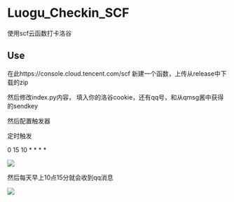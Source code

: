 # Luogu_Checkin_SCF
使用scf云函数打卡洛谷

## Use 
在此https://console.cloud.tencent.com/scf 新建一个函数，上传从release中下载的zip

然后修改index.py内容，
填入你的洛谷cookie，还有qq号，和从qmsg酱中获得的sendkey

然后配置触发器

定时触发

0 15 10 * * * *

![](https://cdn.jsdelivr.net/gh/lbr77/CDN@main/img/2021-05-22/19-46-57-e23d02.png)

然后每天早上10点15分就会收到qq消息 

![](https://cdn.jsdelivr.net/gh/lbr77/CDN@main/img/2021-05-22/19-49-11-d92836.png)
